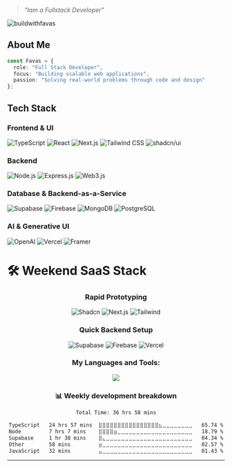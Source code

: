 > *"Iam a Fullstack Developer"*

<p align="left"> <img src="https://komarev.com/ghpvc/?username=buildwithfavas" alt="buildwithfavas" /> </p>

## About Me
```typescript
const Favas = {
  role: "Full Stack Developer",
  focus: "Building scalable web applications",
  passion: "Solving real-world problems through code and design"
};
```

## Tech Stack
### Frontend & UI
![TypeScript](https://img.shields.io/badge/typescript-%23007ACC.svg?style=for-the-badge&logo=typescript&logoColor=white)
![React](https://img.shields.io/badge/react-%2320232a.svg?style=for-the-badge&logo=react&logoColor=%2361DAFB)
![Next.js](https://img.shields.io/badge/Next-black?style=for-the-badge&logo=next.js&logoColor=white)
![Tailwind CSS](https://img.shields.io/badge/tailwindcss-%2338B2AC.svg?style=for-the-badge&logo=tailwind-css&logoColor=white)
![shadcn/ui](https://img.shields.io/badge/shadcn/ui-000000.svg?style=for-the-badge&logo=data:image/svg+xml;base64,PHN2ZyB4bWxucz0iaHR0cDovL3d3dy53My5vcmcvMjAwMC9zdmciIHdpZHRoPSIyNCIgaGVpZ2h0PSIyNCIgdmlld0JveD0iMCAwIDI0IDI0IiBmaWxsPSJub25lIiBzdHJva2U9ImN1cnJlbnRDb2xvciIgc3Ryb2tlLXdpZHRoPSIyIiBzdHJva2UtbGluZWNhcD0icm91bmQiIHN0cm9rZS1saW5lam9pbj0icm91bmQiPjxwYXRoIGQ9Ik0yMSAxMmE5IDkgMCAxIDEtNi4yMTktOC41NjIiLz48L3N2Zz4=&logoColor=white)

### Backend
![Node.js](https://img.shields.io/badge/node.js-6DA55F?style=for-the-badge&logo=node.js&logoColor=white)
![Express.js](https://img.shields.io/badge/express.js-%23404d59.svg?style=for-the-badge&logo=express&logoColor=%2361DAFB)
![Web3.js](https://img.shields.io/badge/web3.js-F16822?style=for-the-badge&logo=web3.js&logoColor=white)

### Database & Backend-as-a-Service
![Supabase](https://img.shields.io/badge/Supabase-3ECF8E?style=for-the-badge&logo=supabase&logoColor=white)
![Firebase](https://img.shields.io/badge/Firebase-FFCA28?style=for-the-badge&logo=firebase&logoColor=black)
![MongoDB](https://img.shields.io/badge/MongoDB-%234ea94b.svg?style=for-the-badge&logo=mongodb&logoColor=white)
![PostgreSQL](https://img.shields.io/badge/postgres-%23316192.svg?style=for-the-badge&logo=postgresql&logoColor=white)

### AI & Generative UI
![OpenAI](https://img.shields.io/badge/OpenAI-412991?style=for-the-badge&logo=openai&logoColor=white)
![Vercel](https://img.shields.io/badge/vercel-%23000000.svg?style=for-the-badge&logo=vercel&logoColor=white)
![Framer](https://img.shields.io/badge/Framer-05F?style=for-the-badge&logo=framer&logoColor=white)
</div>

# 🛠️ Weekend SaaS Stack
<div align="center">

### Rapid Prototyping
![Shadcn](https://img.shields.io/badge/shadcn/ui-000000?style=for-the-badge&logo=data:image/svg+xml;base64,PHN2ZyB4bWxucz0iaHR0cDovL3d3dy53My5vcmcvMjAwMC9zdmciIHdpZHRoPSIyNCIgaGVpZ2h0PSIyNCIgdmlld0JveD0iMCAwIDI0IDI0IiBmaWxsPSJub25lIiBzdHJva2U9ImN1cnJlbnRDb2xvciIgc3Ryb2tlLXdpZHRoPSIyIiBzdHJva2UtbGluZWNhcD0icm91bmQiIHN0cm9rZS1saW5lam9pbj0icm91bmQiPjxwYXRoIGQ9Ik0yMSAxMmE5IDkgMCAxIDEtNi4yMTktOC41NjIiLz48L3N2Zz4=&logoColor=white)
![Next.js](https://img.shields.io/badge/Next-black?style=for-the-badge&logo=next.js&logoColor=white)
![Tailwind](https://img.shields.io/badge/tailwindcss-%2338B2AC.svg?style=for-the-badge&logo=tailwind-css&logoColor=white)

### Quick Backend Setup
![Supabase](https://img.shields.io/badge/Supabase-3ECF8E?style=for-the-badge&logo=supabase&logoColor=white)
![Firebase](https://img.shields.io/badge/Firebase-FFCA28?style=for-the-badge&logo=firebase&logoColor=black)
![Vercel](https://img.shields.io/badge/vercel-%23000000.svg?style=for-the-badge&logo=vercel&logoColor=white)

<h3>My Languages and Tools:</h3>

<p align="center">
<img src="https://skillicons.dev/icons?i=html,css,js,ts,nextjs,react,figma,git,jest,nodejs,postgres,postman,py,tailwind,vscode,visualstudio,vercel,vite,supabase,styledcomponents,sass,regex,prisma,powershell,planetscale,mysql,md,firebase,express,emotion,electron,cloudflare,bun,docker,npm,pnpm,redis,sentry,vitest"/>
</p>

### 📊 Weekly development breakdown

<!--START_SECTION:waka-->

```txt
Total Time: 36 hrs 58 mins

TypeScript   24 hrs 57 mins  ⣿⣿⣿⣿⣿⣿⣿⣿⣿⣿⣿⣿⣿⣿⣿⣿⣦⣀⣀⣀⣀⣀⣀⣀⣀   65.74 %
Node         7 hrs 7 mins    ⣿⣿⣿⣿⣶⣀⣀⣀⣀⣀⣀⣀⣀⣀⣀⣀⣀⣀⣀⣀⣀⣀⣀⣀⣀   18.79 %
Supabase     1 hr 38 mins    ⣿⣄⣀⣀⣀⣀⣀⣀⣀⣀⣀⣀⣀⣀⣀⣀⣀⣀⣀⣀⣀⣀⣀⣀⣀   04.34 %
Other        58 mins         ⣶⣀⣀⣀⣀⣀⣀⣀⣀⣀⣀⣀⣀⣀⣀⣀⣀⣀⣀⣀⣀⣀⣀⣀⣀   02.57 %
JavaScript   32 mins         ⣤⣀⣀⣀⣀⣀⣀⣀⣀⣀⣀⣀⣀⣀⣀⣀⣀⣀⣀⣀⣀⣀⣀⣀⣀   01.43 %
```

<!--END_SECTION:waka-->

---
